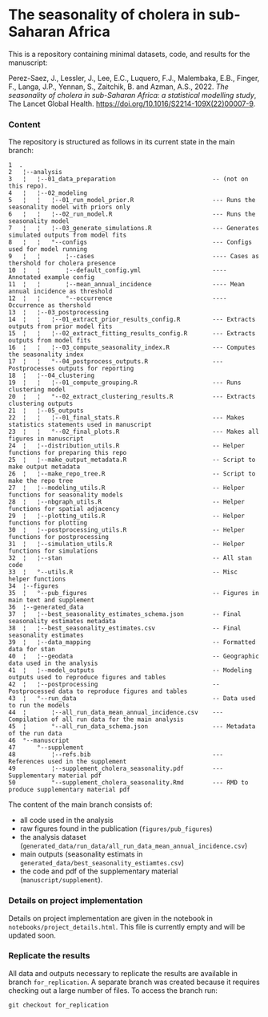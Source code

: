 # The seasonality of cholera in sub-Saharan Africa

This is a repository containing minimal datasets, code, and results for the manuscript:


Perez-Saez, J., Lessler, J., Lee, E.C., Luquero, F.J., Malembaka, E.B., Finger, F., Langa, J.P., Yennan, S., Zaitchik, B. and Azman, A.S., 2022. *The seasonality of cholera in sub-Saharan Africa: a statistical modelling study*, The Lancet Global Health. https://doi.org/10.1016/S2214-109X(22)00007-9.


### Content
The repository is structured as follows in its current state in the main branch:

```
1  .                                                                                                             
2   ¦--analysis                                                                                                  
3   ¦   ¦--01_data_preparation                           -- (not on this repo).                                  
4   ¦   ¦--02_modeling                                                                                           
5   ¦   ¦   ¦--01_run_model_prior.R                      --- Runs the seasonality model with priors only         
6   ¦   ¦   ¦--02_run_model.R                            --- Runs the seasonality model                          
7   ¦   ¦   ¦--03_generate_simulations.R                 --- Generates simulated outputs from model fits         
8   ¦   ¦   °--configs                                   --- Configs used for model running                      
9   ¦   ¦       ¦--cases                                 ---- Cases as thershold for cholera presence            
10  ¦   ¦       ¦--default_config.yml                    ---- Annotated example config                           
11  ¦   ¦       ¦--mean_annual_incidence                 ---- Mean annual incidence as threshold                 
12  ¦   ¦       °--occurrence                            ---- Occurrence as thershold                            
13  ¦   ¦--03_postprocessing                                                                                     
14  ¦   ¦   ¦--01_extract_prior_results_config.R         --- Extracts outputs from prior model fits              
15  ¦   ¦   ¦--02_extract_fitting_results_config.R       --- Extracts outputs from model fits                    
16  ¦   ¦   ¦--03_compute_seasonality_index.R            --- Computes the seasonality index                      
17  ¦   ¦   °--04_postprocess_outputs.R                  --- Postprocesses outputs for reporting                 
18  ¦   ¦--04_clustering                                                                                         
19  ¦   ¦   ¦--01_compute_grouping.R                     --- Runs clustering model                               
20  ¦   ¦   °--02_extract_clustering_results.R           --- Extracts clustering outputs                         
21  ¦   ¦--05_outputs                                                                                            
22  ¦   ¦   ¦--01_final_stats.R                          --- Makes statistics statements used in manuscript      
23  ¦   ¦   °--02_final_plots.R                          --- Makes all figures in manuscript                     
24  ¦   ¦--distribution_utils.R                          -- Helper functions for preparing this repo             
25  ¦   ¦--make_output_metadata.R                        -- Script to make output metadata                       
26  ¦   ¦--make_repo_tree.R                              -- Script to make the repo tree                         
27  ¦   ¦--modeling_utils.R                              -- Helper functions for seasonality models              
28  ¦   ¦--nbgraph_utils.R                               -- Helper functions for spatial adjacency               
29  ¦   ¦--plotting_utils.R                              -- Helper functions for plotting                        
30  ¦   ¦--postprocessing_utils.R                        -- Helper functions for postprocessing                  
31  ¦   ¦--simulation_utils.R                            -- Helper functions for simulations                     
32  ¦   ¦--stan                                          -- All stan code                                        
33  ¦   °--utils.R                                       -- Misc helper functions                                
34  ¦--figures                                                                                                   
35  ¦   °--pub_figures                                   -- Figures in main text and supplement                  
36  ¦--generated_data                                                                                            
37  ¦   ¦--best_seasonality_estimates_schema.json        -- Final seasonality estimates metadata                 
38  ¦   ¦--best_seasonality_estimates.csv                -- Final seasonality estimates                          
39  ¦   ¦--data_mapping                                  -- Formatted data for stan                              
40  ¦   ¦--geodata                                       -- Geographic data used in the analysis                 
41  ¦   ¦--model_outputs                                 -- Modeling outputs used to reproduce figures and tables
42  ¦   ¦--postprocessing                                -- Postprocessed data to reproduce figures and tables   
43  ¦   °--run_data                                      -- Data used to run the models                          
44  ¦       ¦--all_run_data_mean_annual_incidence.csv    --- Compilation of all run data for the main analysis   
45  ¦       °--all_run_data_schema.json                  --- Metadata of the run data                            
46  °--manuscript                                                                                                
47      °--supplement                                                                                            
48          ¦--refs.bib                                  --- References used in the supplement                   
49          ¦--supplement_cholera_seasonality.pdf        --- Supplementary material pdf                          
50          °--supplement_cholera_seasonality.Rmd        --- RMD to produce supplementary material pdf   
```

The content of the main branch consists of:

- all code used in the analysis
- raw figures found in the publication (`figures/pub_figures`)
- the analysis dataset (`generated_data/run_data/all_run_data_mean_annual_incidence.csv`)
- main outputs (seasonality estimats in `generated_data/best_seasonality_estiamtes.csv`)
- the code and pdf of the supplementary material (`manuscript/supplement`).

### Details on project implementation

Details on project implementation are given in the notebook in `notebooks/project_details.html`. This file is currently empty and will be updated soon.

### Replicate the results
All data and outputs necessary to replicate the results are available in branch `for_replication`. A separate branch was created because it requires checking out a large number of files. To access the branch run:

```
git checkout for_replication
```

